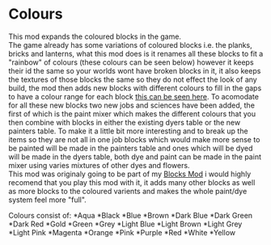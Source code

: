 # Colours
This mod expands the coloured blocks in the game.  
The game already has some variations of coloured blocks i.e. the planks, bricks and lanterns, what this mod does is it renames all these blocks to fit a "rainbow" of colours (these colours can be seen below) however it keeps their id the same so your worlds wont have broken blocks in it, it also keeps the textures of those blocks the same so they do not effect the look of any build, the mod then adds new blocks with different colours to fill in the gaps to have a colour range for each block [this can be seen here](https://github.com/NACH0CHEE5E/CS-Mods/blob/master/Colours/Picture2.png). To acomodate for all these new blocks two new jobs and sciences have been added, the first of which is the paint mixer which makes the different colours that you then combine with blocks in either the existing dyers table or the new painters table. To make it a little bit more interesting and to break up the items so they are not all in one job blocks which would make more sense to be painted will be made in the painters table and ones which will be dyed will be made in the dyers table, both dye and paint can be made in the paint mixer using varies mixtures of other dyes and flowers.  
This mod was originaly going to be part of my [Blocks Mod](https://github.com/NACH0CHEE5E/CS-Mods/tree/master/Blocks) i would highly recomend that you play this mod with it, it adds many other blocks as well as more blocks to the coloured varients and makes the whole paint/dye system feel more "full".  

Colours consist of:
  *Aqua
  *Black
  *Blue
  *Brown
  *Dark Blue
  *Dark Green
  *Dark Red
  *Gold
  *Green
  *Grey
  *Light Blue
  *Light Brown
  *Light Grey
  *Light Pink
  *Magenta
  *Orange
  *Pink
  *Purple
  *Red
  *White
  *Yellow
  
  
